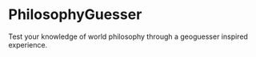 # PhilosophyGuesser
Test your knowledge of world philosophy through a geoguesser inspired experience. 
